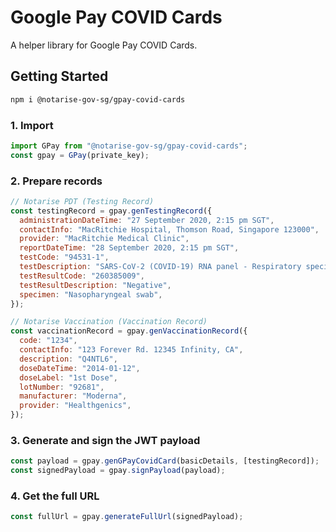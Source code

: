 # Google Pay COVID Cards

A helper library for Google Pay COVID Cards.

## Getting Started

```bash
npm i @notarise-gov-sg/gpay-covid-cards
```

### 1. Import

```javascript
import GPay from "@notarise-gov-sg/gpay-covid-cards";
const gpay = GPay(private_key);
```

### 2. Prepare records

```javascript
// Notarise PDT (Testing Record)
const testingRecord = gpay.genTestingRecord({
  administrationDateTime: "27 September 2020, 2:15 pm SGT",
  contactInfo: "MacRitchie Hospital, Thomson Road, Singapore 123000",
  provider: "MacRitchie Medical Clinic",
  reportDateTime: "28 September 2020, 2:15 pm SGT",
  testCode: "94531-1",
  testDescription: "SARS-CoV-2 (COVID-19) RNA panel - Respiratory specimen by NAA with probe detection",
  testResultCode: "260385009",
  testResultDescription: "Negative",
  specimen: "Nasopharyngeal swab",
});

// Notarise Vaccination (Vaccination Record)
const vaccinationRecord = gpay.genVaccinationRecord({
  code: "1234",
  contactInfo: "123 Forever Rd. 12345 Infinity, CA",
  description: "Q4NTL6",
  doseDateTime: "2014-01-12",
  doseLabel: "1st Dose",
  lotNumber: "92681",
  manufacturer: "Moderna",
  provider: "Healthgenics",
});
```

### 3. Generate and sign the JWT payload

```javascript
const payload = gpay.genGPayCovidCard(basicDetails, [testingRecord]);
const signedPayload = gpay.signPayload(payload);
```

### 4. Get the full URL

```javascript
const fullUrl = gpay.generateFullUrl(signedPayload);
```
